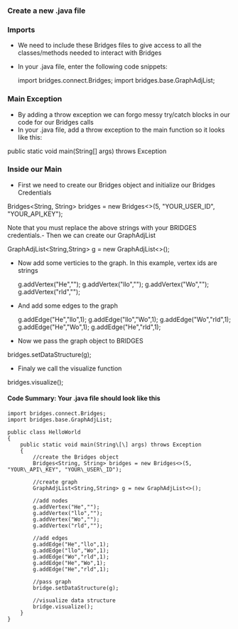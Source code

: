 ### Create a new .java file

### Imports

-   We need to include these Bridges files to give access to all the classes/methods needed to interact with Bridges
-   In your .java file, enter the following code snippets:

      import bridges.connect.Bridges;
      import bridges.base.GraphAdjList;


### Main Exception

-   By adding a throw exception we can forgo messy try/catch blocks in our code for our Bridges calls
-   In your .java file, add a throw exception to the main function so it looks like this:

public static void main(String\[\] args) throws Exception

### Inside our Main

-   First we need to create our Bridges object and initialize our Bridges Credentials

Bridges<String, String> bridges = new Bridges<>(5, "YOUR\_USER\_ID", "YOUR\_API\_KEY");

Note that you must replace the above strings with your BRIDGES credentials.-   Then we can create our GraphAdjList

GraphAdjList<String,String> g = new GraphAdjList<>();

-   Now add some verticies to the graph. In this example, vertex ids are strings

      g.addVertex("He","");
      g.addVertex("llo","");
      g.addVertex("Wo","");
      g.addVertex("rld","");


-   And add some edges to the graph

      g.addEdge("He","llo",1);
      g.addEdge("llo","Wo",1);
      g.addEdge("Wo","rld",1);
      g.addEdge("He","Wo",1);
      g.addEdge("He","rld",1);


-   Now we pass the graph object to BRIDGES

bridges.setDataStructure(g);

-   Finaly we call the visualize function

bridges.visualize();

#### **Code Summary:** Your .java file should look like this

    import bridges.connect.Bridges;
    import bridges.base.GraphAdjList;

    public class HelloWorld
    {
        public static void main(String\[\] args) throws Exception
        {
            //create the Bridges object
            Bridges<String, String> bridges = new Bridges<>(5, "YOUR\_API\_KEY", "YOUR\_USER\_ID");

            //create graph
            GraphAdjList<String,String> g = new GraphAdjList<>();

            //add nodes
            g.addVertex("He","");
            g.addVertex("llo","");
            g.addVertex("Wo","");
            g.addVertex("rld","");

            //add edges
            g.addEdge("He","llo",1);
            g.addEdge("llo","Wo",1);
            g.addEdge("Wo","rld",1);
            g.addEdge("He","Wo",1);
            g.addEdge("He","rld",1);

            //pass graph
            bridge.setDataStructure(g);

            //visualize data structure
            bridge.visualize();
        }
    }